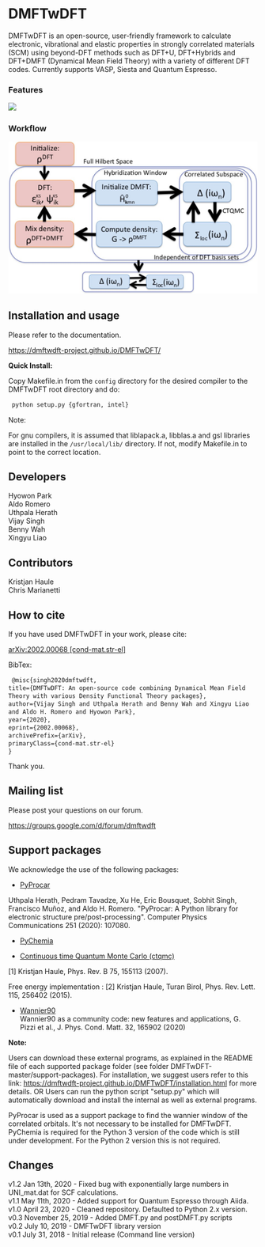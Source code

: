 DMFTwDFT 
=========

DMFTwDFT is an open-source, user-friendly framework to calculate electronic, vibrational and elastic properties in strongly
correlated materials (SCM) using beyond-DFT methods such as DFT+U, DFT+Hybrids and DFT+DMFT (Dynamical Mean Field Theory) with a variety of different DFT codes. Currently supports VASP, Siesta and Quantum Espresso.

### Features <br />
![](docs/images/welcome.jpg)

### Workflow <br />
![](docs/images/steps.png)


Installation and usage
----------------------

Please refer to the documentation.

https://dmftwdft-project.github.io/DMFTwDFT/

**Quick Install:**

Copy Makefile.in from the ``config`` directory for the desired compiler to the DMFTwDFT root directory and do:

```bash
 python setup.py {gfortran, intel}
```

Note:

For gnu compilers, it is assumed that liblapack.a, libblas.a and gsl libraries are installed in the ``/usr/local/lib/`` directory. If not, modify Makefile.in to point to the correct location.

Developers
-----------

Hyowon Park <br />
Aldo Romero <br />
Uthpala Herath <br />
Vijay Singh <br />
Benny Wah <br />
Xingyu Liao <br />

Contributors
------------
Kristjan Haule <br />
Chris Marianetti <br />

How to cite
-----------

If you have used DMFTwDFT in your work, please cite:

[arXiv:2002.00068 [cond-mat.str-el]](https://arxiv.org/abs/2002.00068)

BibTex:

     @misc{singh2020dmftwdft,
    title={DMFTwDFT: An open-source code combining Dynamical Mean Field Theory with various Density Functional Theory packages},
    author={Vijay Singh and Uthpala Herath and Benny Wah and Xingyu Liao and Aldo H. Romero and Hyowon Park},
    year={2020},
    eprint={2002.00068},
    archivePrefix={arXiv},
    primaryClass={cond-mat.str-el}
    }

Thank you. 

Mailing list
-------------
Please post your questions on our forum.

https://groups.google.com/d/forum/dmftwdft

Support packages
----------------
We acknowledge the use of the following packages:

-   [PyProcar](https://github.com/uthpalah/PyProcar)<br />

Uthpala Herath, Pedram Tavadze, Xu He, Eric Bousquet, Sobhit Singh, Francisco Muñoz, and Aldo H. Romero. "PyProcar: A Python library for electronic structure pre/post-processing". Computer Physics Communications 251 (2020): 107080.

-   [PyChemia](https://github.com/MaterialsDiscovery/PyChemia)

-   [Continuous time Quantum Monte Carlo (ctqmc)](http://hauleweb.rutgers.edu/tutorials/Tutorial0.html)<br>

  [1] Kristjan Haule, Phys. Rev. B 75, 155113 (2007).

Free energy implementation :
  [2] Kristjan Haule, Turan Birol, Phys. Rev. Lett. 115, 256402 (2015).

-   [Wannier90](http://www.wannier.org/)<br>
    Wannier90 as a community code: new features and applications, G. Pizzi et al., J. Phys. Cond. Matt. 32, 165902 (2020) 

**Note:**

Users can download these external programs, as explained in the README file of each supported package folder (see folder DMFTwDFT-master/support-packages). For installation, we suggest users refer to this link: https://dmftwdft-project.github.io/DMFTwDFT/installation.html for more details. 
OR Users can run the python script "setup.py" which will automatically download and install the internal as well as external programs.

PyProcar is used as a support package to find the wannier window of the correlated orbitals. It's not necessary to be installed for DMFTwDFT.
PyChemia is required for the Python 3 version of the code which is still under development. 
For the Python 2 version this is not required. 

Changes
-------
v1.2 Jan 13th, 2020 - Fixed bug with exponentially large numbers in UNI_mat.dat for SCF calculations. <br />
v1.1 May 11th, 2020 - Added support for Quantum Espresso through Aiida. <br />
v1.0 April 23, 2020 - Cleaned repository. Defaulted to Python 2.x version. <br />
v0.3 November 25, 2019 - Added DMFT.py and postDMFT.py scripts <br />
v0.2 July 10, 2019 - DMFTwDFT library version <br />
v0.1 July 31, 2018 - Initial release (Command line version)



